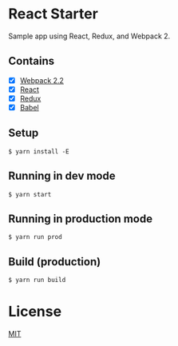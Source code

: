 # React Starter

Sample app using React, Redux, and Webpack 2.

## Contains

- [x] [Webpack 2.2](https://webpack.github.io)
- [x] [React](https://facebook.github.io/react/)
- [x] [Redux](http://redux.js.org/)
- [x] [Babel](https://babeljs.io/)

## Setup

```
$ yarn install -E
```

## Running in dev mode

```
$ yarn start
```

## Running in production mode

```
$ yarn run prod
```

## Build (production)

```
$ yarn run build
```

# License

[MIT](LICENSE.md)